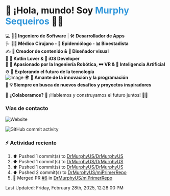
<!--
**DrMurphyUS/DrMurphyUS** is a ✨ _special_ ✨ repository because its `README.md` (this file) appears on your GitHub profile.

Here are some ideas to get you started:

- 🔭 I’m currently working on ...
- 🌱 I’m currently learning ...
- 👯 I’m looking to collaborate on ...
- 🤔 I’m looking for help with ...
- 💬 Ask me about ...
- 📫 How to reach me: ...
- 😄 Pronouns: ...
- ⚡ Fun fact: ...
-->

# 👋 ¡Hola, mundo! Soy <span style="color:#3498db; font-weight:bold;">Murphy Sequeiros</span> 🚀✨  
💻 **👨‍💻 Ingeniero de Software** | 🛠️ **Desarrollador de Apps**  
🩺 **👨‍⚕️ Médico Cirujano - 🦠 Epidemiólogo - 📊 Bioestadista**  
✍️ **📸 Creador de contenido & 🎨 Diseñador visual**  
📱 **💙 Kotlin Lover & 🍏 iOS Developer**  
🤖 **🔬 Apasionado por la Ingeniería Robótica, 🕶️ VR & 🤯 Inteligencia Artificial**  
⚙️ **🚀 Explorando el futuro de la tecnología**  
![Image](https://github.com/user-attachments/assets/b21c9ecb-cdc3-4de7-974b-b2c9abfc7808)
🌍 **🌟 Amante de la innovación y la programación**  
🎯 **💡 Siempre en busca de nuevos desafíos y proyectos inspiradores**  

💬 **¿Colaboramos?** 📩 ¡Hablemos y construyamos el futuro juntos! 🚀✨  


### Vías de contacto


![Website](https://img.shields.io/website?url=https%3A%2F%2Fwww.drmurphyus.com&down_message=https%3A%2F%2Fwww.drmurphyus.com&style=for-the-badge)

![GitHub commit activity](https://img.shields.io/github/commit-activity/t/DrMurphyUS/DrMurphyUS)


### ⚡ Actividad reciente
<!--RECENT_ACTIVITY:start-->
1. ⬆️ Pushed 1 commit(s) to [DrMurphyUS/DrMurphyUS](https://github.com/DrMurphyUS/DrMurphyUS)<br>
2. ⬆️ Pushed 1 commit(s) to [DrMurphyUS/DrMurphyUS](https://github.com/DrMurphyUS/DrMurphyUS)<br>
3. ⬆️ Pushed 1 commit(s) to [DrMurphyUS/DrMurphyUS](https://github.com/DrMurphyUS/DrMurphyUS)<br>
4. ⬆️ Pushed 2 commit(s) to [DrMurphyUS/miPrimerRepo](https://github.com/DrMurphyUS/miPrimerRepo)<br>
5. 🎉 Merged PR [#6](https://github.com/DrMurphyUS/miPrimerRepo/pull/6) in [DrMurphyUS/miPrimerRepo](https://github.com/DrMurphyUS/miPrimerRepo)<br>
<!--RECENT_ACTIVITY:end-->
<!--RECENT_ACTIVITY:last_update-->
Last Updated: Friday, February 28th, 2025, 12:28:00 PM
<!--RECENT_ACTIVITY:last_update_end-->

<!--
[![Twitter](https://img.shields.io/twitter/follow/aminespinoza?color=blue&label=s%C3%ADgueme%20en%20Twitter&style=for-the-badge)][twitter]

[<img src="https://img.icons8.com/doodle/48/000000/youtube--v1.png"/>][youtube]
[<img src="https://img.icons8.com/doodle/48/000000/linkedin--v2.png"/>][linkedin]
[<img src="https://img.icons8.com/doodle/48/000000/instagram-new.png"/>][instagram]
[<img src="https://img.icons8.com/doodle/48/000000/facebook-circled.png"/>][facebook]

### Mis últimos artículos
<!-- BLOG-POST-LIST:START -->
<!--
- [Diagramas como código con Mermaid](http://aminespinoza.com/diagramas-como-codigo-con-mermaid/)
- [Lo nuevo de C# 8.0: El operador de uso combinado ??](http://aminespinoza.com/lo-nuevo-de-c-8-0-el-operador-de-uso-combinado/)
- [Como evitar un conflicto de versiones al unificar un proyecto con VS Code](http://aminespinoza.com/como-evitar-un-conflicto-de-versiones-al-unificar-un-proyecto-con-vs-code/)
- [Cómo conectarte de manera remota a SQL Server en Ubuntu](http://aminespinoza.com/como-conectarte-de-manera-remota-a-sql-server-en-ubuntu/)
- [Instalación de SQL Server en Ubuntu 20.04](http://aminespinoza.com/instalacion-de-sql-server-en-ubuntu-20-04/)
<!-- BLOG-POST-LIST:END -->
<!--
### Mis últimos videos
<!-- YOUTUBE:START -->
<!--
- [DevOps: La diferencia entre un programador y un desarrollador de software.](https://www.youtube.com/watch?v=bziX6Nt4aaU)
- [5 tips para ser mejor Desarrollador de Software](https://www.youtube.com/watch?v=oZWDaoaHLxA)
- [¿Por qué y para qué usar Github CLI?](https://www.youtube.com/watch?v=EDOoUSbXin8)
- [¿Qué **** hace un desarrollador de software?](https://www.youtube.com/watch?v=H6e19XoihBo)
- [Aprendiendo a usar Ngrok a profundidad](https://www.youtube.com/watch?v=YA_xMQOIZo0)
<!-- YOUTUBE:END -->

<!--
[website]: https://aminespinoza.com/
[twitter]: https://twitter.com/aminespinoza
[youtube]: https://www.youtube.com/c/AminEspinoza
[linkedin]: https://www.linkedin.com/in/amin-espinoza-71b24661/
[instagram]: https://www.instagram.com/aminespinoza10/
[facebook]: https://www.facebook.com/aminespinoza
-->


